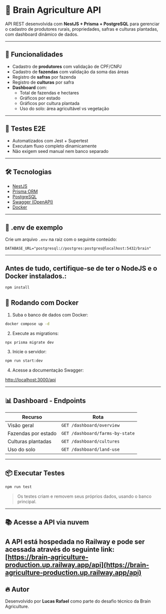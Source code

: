 # 🌾 Brain Agriculture API

API REST desenvolvida com **NestJS + Prisma + PostgreSQL** para gerenciar o cadastro de produtores rurais, propriedades, safras e culturas plantadas, com dashboard dinâmico de dados.

---

## 🚀 Funcionalidades

- Cadastro de **produtores** com validação de CPF/CNPJ
- Cadastro de **fazendas** com validação da soma das áreas
- Registro de **safras** por fazenda
- Registro de **culturas** por safra
- **Dashboard** com:
  - Total de fazendas e hectares
  - Gráficos por estado
  - Gráficos por cultura plantada
  - Uso do solo: área agricultável vs vegetação

---

## 🧪 Testes E2E
- Automatizados com Jest + Supertest
- Executam fluxo completo dinamicamente
- Não exigem seed manual nem banco separado

---

## 🛠️ Tecnologias

- [NestJS](https://nestjs.com/)
- [Prisma ORM](https://www.prisma.io/)
- [PostgreSQL](https://www.postgresql.org/)
- [Swagger (OpenAPI)](http://localhost:3000/api)
- [Docker](https://www.docker.com/)

---

## 🧾 .env de exemplo

Crie um arquivo `.env` na raiz com o seguinte conteúdo:

```
DATABASE_URL="postgresql://postgres:postgres@localhost:5432/brain"
```

---
## Antes de tudo, certifique-se de ter o NodeJS e o Docker instalados.:

```bash
npm install
```

## 🐳 Rodando com Docker



1. Suba o banco de dados com Docker:

```bash
docker compose up -d
```

2. Execute as migrations:

```bash
npx prisma migrate dev
```

3. Inicie o servidor:

```bash
npm run start:dev
```

4. Acesse a documentação Swagger:

[http://localhost:3000/api](http://localhost:3000/api)

---

## 📊 Dashboard - Endpoints

| Recurso                      | Rota                        |
|-----------------------------|-----------------------------|
| Visão geral                 | `GET /dashboard/overview`   |
| Fazendas por estado         | `GET /dashboard/farms-by-state` |
| Culturas plantadas          | `GET /dashboard/cultures`   |
| Uso do solo                 | `GET /dashboard/land-use`   |

---

## 📦 Executar Testes

```bash
npm run test
```

> Os testes criam e removem seus próprios dados, usando o banco principal.

---

## 📚 Acesse a API via nuvem
A API está hospedada no Railway e pode ser acessada através do seguinte link:
[https://brain-agriculture-production.up.railway.app/api](https://brain-agriculture-production.up.railway.app/api)
---

## 🔥 Autor

Desenvolvido por **Lucas Rafael** como parte do desafio técnico da Brain Agriculture.